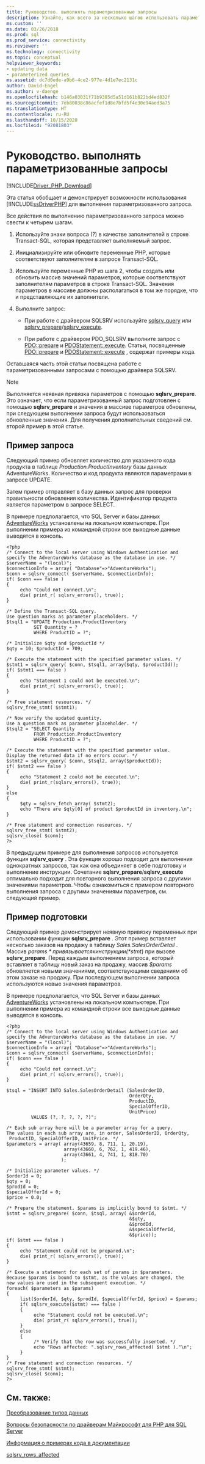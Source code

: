 ```yaml
---
title: Руководство. выполнять параметризованные запросы
description: Узнайте, как всего за несколько шагов использовать параметризованные запросы с помощью драйверов PHP для SQL Server.
ms.custom: ''
ms.date: 03/26/2018
ms.prod: sql
ms.prod_service: connectivity
ms.reviewer: ''
ms.technology: connectivity
ms.topic: conceptual
helpviewer_keywords:
- updating data
- parameterized queries
ms.assetid: dc7d0ede-a9b6-4ce2-977e-4d1e7ec2131c
author: David-Engel
ms.author: v-daenge
ms.openlocfilehash: b146a03031f71b9385d5a51d161b822bd4ed832f
ms.sourcegitcommit: 7eb80038c86acfef1d8e7bfd5f4e30e94aed3a75
ms.translationtype: HT
ms.contentlocale: ru-RU
ms.lasthandoff: 10/15/2020
ms.locfileid: "92081803"
---
```

# <a name="how-to-perform-parameterized-queries"></a>Руководство. выполнять параметризованные запросы
[!INCLUDE[Driver_PHP_Download](../../includes/driver_php_download.md)]

Эта статья обобщает и демонстрирует возможности использования [!INCLUDE[ssDriverPHP](../../includes/ssdriverphp_md.md)] для выполнения параметризованного запроса.  
  
Все действия по выполнению параметризованного запроса можно свести к четырем шагам.  
  
1.  Используйте знаки вопроса (?) в качестве заполнителей в строке Transact-SQL, которая представляет выполняемый запрос.  
  
2.  Инициализируйте или обновите переменные PHP, которые соответствуют заполнителям в запросе Transact-SQL.  
  
3.  Используйте переменные PHP из шага 2, чтобы создать или обновить массив значений параметров, которые соответствуют заполнителям параметров в строке Transact-SQL. Значения параметров в массиве должны располагаться в том же порядке, что и представляющие их заполнители.
  
4.  Выполните запрос:  
  
    -   При работе с драйвером SQLSRV используйте [sqlsrv_query](../../connect/php/sqlsrv-query.md) или [sqlsrv_prepare](../../connect/php/sqlsrv-prepare.md)/[sqlsrv_execute](../../connect/php/sqlsrv-execute.md).  
  
    -   При работе с драйвером PDO_SQLSRV выполните запрос с [PDO::prepare](../../connect/php/pdo-prepare.md) и [PDOStatement::execute](../../connect/php/pdostatement-execute.md). Статьи, посвященные [PDO::prepare](../../connect/php/pdo-prepare.md) и [PDOStatement::execute](../../connect/php/pdostatement-execute.md) , содержат примеры кода.  
  
Оставшаяся часть этой статьи посвящена работе с параметризованными запросами с помощью драйвера SQLSRV.  
  
> [!NOTE]  
> Выполняется неявная привязка параметров с помощью **sqlsrv_prepare**. Это означает, что если параметризованный запрос подготовлен с помощью **sqlsrv_prepare** и значения в массиве параметров обновлены, при следующем выполнении запроса будут использоваться обновленные значения. Для получения дополнительных сведений см. второй пример в этой статье.  
  
## <a name="query-example"></a>Пример запроса  
Следующий пример обновляет количество для указанного кода продукта в таблице *Production.ProductInventory* базы данных AdventureWorks. Количество и код продукта являются параметрами в запросе UPDATE.  
  
Затем пример отправляет в базу данных запрос для проверки правильности обновления количества. Идентификатор продукта является параметром в запросе SELECT.  
  
В примере предполагается, что SQL Server и базы данных [AdventureWorks](https://github.com/Microsoft/sql-server-samples/tree/master/samples/databases/adventure-works) установлены на локальном компьютере. При выполнении примера из командной строки все выходные данные выводятся в консоль.  
  
```  
<?php  
/* Connect to the local server using Windows Authentication and  
specify the AdventureWorks database as the database in use. */  
$serverName = "(local)";  
$connectionInfo = array( "Database"=>"AdventureWorks");  
$conn = sqlsrv_connect( $serverName, $connectionInfo);  
if( $conn === false )  
{  
     echo "Could not connect.\n";  
     die( print_r( sqlsrv_errors(), true));  
}  
  
/* Define the Transact-SQL query.  
Use question marks as parameter placeholders. */  
$tsql1 = "UPDATE Production.ProductInventory   
          SET Quantity = ?   
          WHERE ProductID = ?";  
  
/* Initialize $qty and $productId */  
$qty = 10; $productId = 709;  
  
/* Execute the statement with the specified parameter values. */  
$stmt1 = sqlsrv_query( $conn, $tsql1, array($qty, $productId));  
if( $stmt1 === false )  
{  
     echo "Statement 1 could not be executed.\n";  
     die( print_r( sqlsrv_errors(), true));  
}  
  
/* Free statement resources. */  
sqlsrv_free_stmt( $stmt1);  
  
/* Now verify the updated quantity.  
Use a question mark as parameter placeholder. */  
$tsql2 = "SELECT Quantity   
          FROM Production.ProductInventory  
          WHERE ProductID = ?";  
  
/* Execute the statement with the specified parameter value.  
Display the returned data if no errors occur. */  
$stmt2 = sqlsrv_query( $conn, $tsql2, array($productId));  
if( $stmt2 === false )  
{  
     echo "Statement 2 could not be executed.\n";  
     die( print_r(sqlsrv_errors(), true));  
}  
else  
{  
     $qty = sqlsrv_fetch_array( $stmt2);  
     echo "There are $qty[0] of product $productId in inventory.\n";  
}  
  
/* Free statement and connection resources. */  
sqlsrv_free_stmt( $stmt2);  
sqlsrv_close( $conn);  
?>  
```  
  
В предыдущем примере для выполнения запросов используется функция **sqlsrv_query** . Эта функция хорошо подходит для выполнения однократных запросов, так как она объединяет в себе подготовку и выполнение инструкции. Сочетание **sqlsrv_prepare**/**sqlsrv_execute** оптимально подходит для повторного выполнения запроса с другими значениями параметров. Чтобы ознакомиться с примером повторного выполнения запроса с другими значениями параметров, см. следующий пример.  
  
## <a name="prepare-example"></a>Пример подготовки  
Следующий пример демонстрирует неявную привязку переменных при использовании функции **sqlsrv_prepare** . Этот пример вставляет несколько заказов на продажу в таблицу *Sales.SalesOrderDetail* . Массив *$params* привязывается к инструкции ( *$stmt*) при вызове **sqlsrv_prepare**. Перед каждым выполнением запроса, который вставляет в таблицу новый заказ на продажу, массив *$params* обновляется новыми значениями, соответствующими сведениям об этом заказе на продажу. При последующем выполнении запроса используются новые значения параметров.  
  
В примере предполагается, что SQL Server и базы данных [AdventureWorks](https://github.com/Microsoft/sql-server-samples/tree/master/samples/databases/adventure-works) установлены на локальном компьютере. При выполнении примера из командной строки все выходные данные выводятся в консоль.  
  
```  
<?php  
/* Connect to the local server using Windows Authentication and  
specify the AdventureWorks database as the database in use. */  
$serverName = "(local)";  
$connectionInfo = array( "Database"=>"AdventureWorks");  
$conn = sqlsrv_connect( $serverName, $connectionInfo);  
if( $conn === false )  
{  
     echo "Could not connect.\n";  
     die( print_r( sqlsrv_errors(), true));  
}  
  
$tsql = "INSERT INTO Sales.SalesOrderDetail (SalesOrderID,   
                                             OrderQty,   
                                             ProductID,   
                                             SpecialOfferID,   
                                             UnitPrice)  
         VALUES (?, ?, ?, ?, ?)";  
  
/* Each sub array here will be a parameter array for a query.  
The values in each sub array are, in order, SalesOrderID, OrderQty,  
 ProductID, SpecialOfferID, UnitPrice. */  
$parameters = array( array(43659, 8, 711, 1, 20.19),  
                     array(43660, 6, 762, 1, 419.46),  
                     array(43661, 4, 741, 1, 818.70)  
                    );  
  
/* Initialize parameter values. */  
$orderId = 0;  
$qty = 0;  
$prodId = 0;  
$specialOfferId = 0;  
$price = 0.0;  
  
/* Prepare the statement. $params is implicitly bound to $stmt. */  
$stmt = sqlsrv_prepare( $conn, $tsql, array( &$orderId,  
                                             &$qty,  
                                             &$prodId,  
                                             &$specialOfferId,  
                                             &$price));  
if( $stmt === false )  
{  
     echo "Statement could not be prepared.\n";  
     die( print_r( sqlsrv_errors(), true));  
}  
  
/* Execute a statement for each set of params in $parameters.  
Because $params is bound to $stmt, as the values are changed, the  
new values are used in the subsequent execution. */  
foreach( $parameters as $params)  
{  
     list($orderId, $qty, $prodId, $specialOfferId, $price) = $params;  
     if( sqlsrv_execute($stmt) === false )  
     {  
          echo "Statement could not be executed.\n";  
          die( print_r( sqlsrv_errors(), true));  
     }  
     else  
     {  
          /* Verify that the row was successfully inserted. */  
          echo "Rows affected: ".sqlsrv_rows_affected( $stmt )."\n";  
     }  
}  
/* Free statement and connection resources. */  
sqlsrv_free_stmt( $stmt);  
sqlsrv_close( $conn);  
?>  
```  
  
## <a name="see-also"></a>См. также:  
[Преобразование типов данных](../../connect/php/converting-data-types.md)

[Вопросы безопасности по драйверам Майкрософт для PHP для SQL Server](../../connect/php/security-considerations-for-php-sql-driver.md)

[Информация о примерах кода в документации](../../connect/php/about-code-examples-in-the-documentation.md)

[sqlsrv_rows_affected](../../connect/php/sqlsrv-rows-affected.md)  
  
